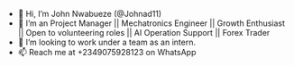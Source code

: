- 👋 Hi, I’m John Nwabueze (@Johnad11)
- 🌱 I’m an Project Manager || Mechatronics Engineer || Growth Enthusiast || Open to volunteering roles || AI Operation Support || Forex Trader
- 💞️ I’m looking to work under a team as an intern.
- 📫 Reach me at +2349075928123 on WhatsApp
<!---
Johnad11/Johnad11 is a ✨ special ✨ repository because its `README.md` (this file) appears on your GitHub profile.
You can click the Preview link to take a look at your changes.
--->
